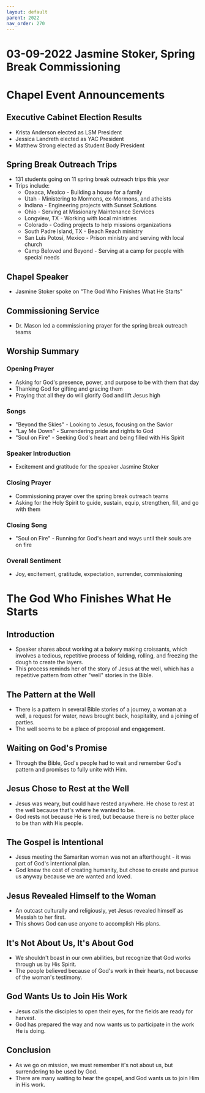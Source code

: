```yaml
---
layout: default
parent: 2022
nav_order: 270
---
```


# 03-09-2022 Jasmine Stoker, Spring Break Commissioning



# Chapel Event Announcements

## Executive Cabinet Election Results
- Krista Anderson elected as LSM President
- Jessica Landreth elected as YAC President  
- Matthew Strong elected as Student Body President

## Spring Break Outreach Trips  
- 131 students going on 11 spring break outreach trips this year
- Trips include:
  - Oaxaca, Mexico - Building a house for a family 
  - Utah - Ministering to Mormons, ex-Mormons, and atheists
  - Indiana - Engineering projects with Sunset Solutions 
  - Ohio - Serving at Missionary Maintenance Services
  - Longview, TX - Working with local ministries
  - Colorado - Coding projects to help missions organizations
  - South Padre Island, TX - Beach Reach ministry
  - San Luis Potosí, Mexico - Prison ministry and serving with local church
  - Camp Beloved and Beyond - Serving at a camp for people with special needs
  
## Chapel Speaker
- Jasmine Stoker spoke on "The God Who Finishes What He Starts"

## Commissioning Service
- Dr. Mason led a commissioning prayer for the spring break outreach teams


## Worship Summary

### Opening Prayer 
- Asking for God's presence, power, and purpose to be with them that day
- Thanking God for gifting and gracing them
- Praying that all they do will glorify God and lift Jesus high

### Songs 
- "Beyond the Skies" - Looking to Jesus, focusing on the Savior
- "Lay Me Down" - Surrendering pride and rights to God
- "Soul on Fire" - Seeking God's heart and being filled with His Spirit

### Speaker Introduction
- Excitement and gratitude for the speaker Jasmine Stoker

### Closing Prayer
- Commissioning prayer over the spring break outreach teams
- Asking for the Holy Spirit to guide, sustain, equip, strengthen, fill, and go with them

### Closing Song
- "Soul on Fire" - Running for God's heart and ways until their souls are on fire

### Overall Sentiment
- Joy, excitement, gratitude, expectation, surrender, commissioning


# The God Who Finishes What He Starts

## Introduction
- Speaker shares about working at a bakery making croissants, which involves a tedious, repetitive process of folding, rolling, and freezing the dough to create the layers. 
- This process reminds her of the story of Jesus at the well, which has a repetitive pattern from other "well" stories in the Bible.

## The Pattern at the Well
- There is a pattern in several Bible stories of a journey, a woman at a well, a request for water, news brought back, hospitality, and a joining of parties.
- The well seems to be a place of proposal and engagement. 

## Waiting on God's Promise
- Through the Bible, God's people had to wait and remember God's pattern and promises to fully unite with Him. 

## Jesus Chose to Rest at the Well
- Jesus was weary, but could have rested anywhere. He chose to rest at the well because that's where he wanted to be.
- God rests not because He is tired, but because there is no better place to be than with His people.

## The Gospel is Intentional
- Jesus meeting the Samaritan woman was not an afterthought - it was part of God's intentional plan.
- God knew the cost of creating humanity, but chose to create and pursue us anyway because we are wanted and loved.

## Jesus Revealed Himself to the Woman
- An outcast culturally and religiously, yet Jesus revealed himself as Messiah to her first. 
- This shows God can use anyone to accomplish His plans.

## It's Not About Us, It's About God
- We shouldn't boast in our own abilities, but recognize that God works through us by His Spirit. 
- The people believed because of God's work in their hearts, not because of the woman's testimony.

## God Wants Us to Join His Work  
- Jesus calls the disciples to open their eyes, for the fields are ready for harvest. 
- God has prepared the way and now wants us to participate in the work He is doing.

## Conclusion
- As we go on mission, we must remember it's not about us, but surrendering to be used by God. 
- There are many waiting to hear the gospel, and God wants us to join Him in His work.